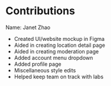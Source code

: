 # Contributions

Name: Janet Zhao

* Created UI/website mockup in Figma
* Aided in creating location detail page
* Aided in creating moderation page
* Added account menu dropdown
* Added profile page
* Miscellaneous style edits
* Helped keep team on track with labs